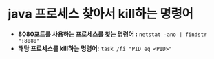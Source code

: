 # java 프로세스 찾아서 kill하는 명령어

- **8080포트를 사용하는 프로세스를 찾는 명령어 :** `netstat -ano | findstr ":8080"`
- **해당 프로세스를 kill하는 명령어:** `task /fi "PID eq <PID>"`
